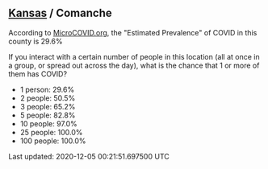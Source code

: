
## [Kansas](/united-states/kansas) / Comanche

According to [MicroCOVID.org](http://microcovid.org),
the "Estimated Prevalence" of COVID in this county is 29.6%

If you interact with a certain number of people in this location
(all at once in a group, or spread out across the day), what is the chance that
1 or more of them has COVID?

- 1 person: 29.6%
- 2 people: 50.5%
- 3 people: 65.2%
- 5 people: 82.8%
- 10 people: 97.0%
- 25 people: 100.0%
- 100 people: 100.0%

Last updated: 2020-12-05 00:21:51.697500 UTC
